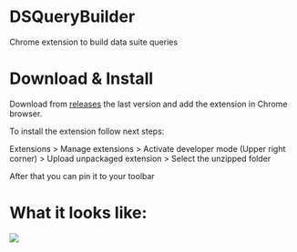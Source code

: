 # DSQueryBuilder
Chrome extension to build data suite queries

# Download & Install
Download from [releases](https://github.com/sebasvil20/DSQueryBuilder/releases) the last version and add the extension in Chrome browser.

To install the extension follow next steps:

Extensions > Manage extensions > Activate developer mode (Upper right corner) > Upload unpackaged extension > Select the unzipped folder

After that you can pin it to your toolbar

# What it looks like:
![](https://i.ibb.co/b7XVTJ6/UI.png)
